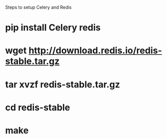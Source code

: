 Steps to setup Celery and Redis

# pip install Celery redis

# wget http://download.redis.io/redis-stable.tar.gz
# tar xvzf redis-stable.tar.gz
# cd redis-stable
# make
